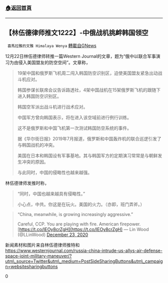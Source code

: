 ###  [:house:返回首頁](https://github.com/ourhimalayas/txt)
---

## 【林伍德律师推文1222】-中俄战机挑衅韩国领空
` 喜馬拉雅的文雅 Himalaya Wenya` [轉載自GNews](https://gnews.org/zh-hans/676905/)

12月22日林伍德律师转推一篇Western Journal的文章，题为“俄中以联合军事演习为由侵入美国盟友的防空空间”。文章称，


> 19架中国和俄罗斯飞机周二闯入韩国防空识别区，迫使美国盟友紧急出动战斗机应对。
> 
> 韩国参谋长联席会议告诉路透社，4架中国战机在15架俄罗斯飞机的跟随下进入韩国防空识别区。
> 
> 韩国空军派出战斗机进行战术应对。
> 
> 中国军方曾向韩国表示，将在进入该空域前进行例行训练。
> 
> 这不是俄罗斯和中国飞机第一次测试韩国防空系统的事件。
> 
> 据《华尔街日报》2019年7月报道，俄罗斯和中国轰炸机的联合巡逻引发了与韩国战机的冲突。
> 
> 美国在日本和韩国设有军事基地。其与韩国军方的定期演习常常是与朝鲜发生冲突的原因。
> 
> 与此同时，中国的侵略性也越来越强。


林伍德律师发推时称，


> “同时，中国也越来越具有侵略性。”
> 
> 小心点，中共。你这是在玩火。美国的火力。（亦即，班门弄斧。）




> “China, meanwhile, is growing increasingly aggressive.”
> 
> Careful, CCP. You are playing with fire. American firepower. [https://t.co/IEOy8crZgH](https://t.co/IEOy8crZgH)
> — Lin Wood (@LLinWood) [December 23, 2020](https://twitter.com/LLinWood/status/1341547548167823361?ref_src=twsrc%5Etfw)



新闻素材和图片来自林伍德律师推特和 https://www.westernjournal.com/russia-china-intrude-us-allys-air-defense-space-joint-military-maneuver/?utm\_source=Twitter&utm\_medium=PostSideSharingButtons&utm\_campaign=websitesharingbuttons





0
